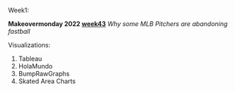 Week1:

**Makeovermonday 2022 [week43](https://data.world/makeovermonday/2022w43)**
*Why some MLB Pitchers are abandoning fastball*

Visualizations:

1. Tableau
2. HolaMundo
3. BumpRawGraphs
4. Skated Area Charts



<!-- Source: FiveThirtyEight -->

<!-- ```sql --> 
<!-- select * from table where bla=1 --> 
<!-- ``` -->
